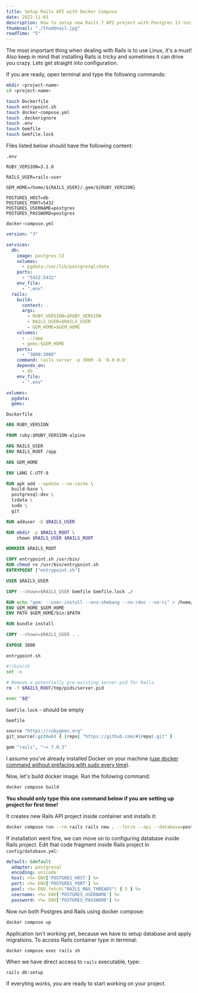 ```yaml
---
title: Setup Rails API with Docker Compose
date: 2022-11-03
description: How to setup new Rails 7 API project with Postgres 13 inside Docker containers.
thumbnail: "./thumbnail.jpg"
readTime: "5"
---
```


The most important thing when dealing with Rails is to use Linux, it's a must! Also keep in mind that installing Rails is tricky and sometimes it can drive you crazy. Lets get straight into configuration.

If you are ready, open terminal and type the following commands:
```bash
mkdir <project-name>
cd <project-name>

touch Dockerfile
touch entrypoint.sh
touch docker-compose.yml
touch .dockerignore
touch .env
touch Gemfile
touch Gemfile.lock
```

Files listed below should have the following content:

`.env`
```
RUBY_VERSION=3.1.0

RAILS_USER=rails-user

GEM_HOME=/home/${RAILS_USER}/.gem/${RUBY_VERSION}

POSTGRES_HOST=db
POSTGRES_PORT=5432
POSTGRES_USERNAME=postgres
POSTGRES_PASSWORD=postgres
```

`docker-compose.yml`
```yml
version: "3"

services:
  db:
    image: postgres:13
    volumes:
      - pgdata:/var/lib/postgresql/data
    ports:
      - "5432:5432"
    env_file:
      - ".env"
  rails:
    build:
      context: .
      args:
        - RUBY_VERSION=$RUBY_VERSION
        - RAILS_USER=$RAILS_USER
        - GEM_HOME=$GEM_HOME
    volumes:
      - .:/app
      - gems:$GEM_HOME
    ports:
      - "3000:3000"
    command: rails server -p 3000 -b '0.0.0.0'
    depends_on:
      - db
    env_file:
      - ".env"

volumes:
  pgdata:
  gems:
```

`Dockerfile`
```dockerfile
ARG RUBY_VERSION

FROM ruby:$RUBY_VERSION-alpine

ARG RAILS_USER
ENV RAILS_ROOT /app

ARG GEM_HOME

ENV LANG C.UTF-8

RUN apk add --update --no-cache \
  build-base \
  postgresql-dev \
  tzdata \
  sudo \
  git

RUN adduser -D $RAILS_USER

RUN mkdir -p $RAILS_ROOT \
    chown $RAILS_USER $RAILS_ROOT

WORKDIR $RAILS_ROOT

COPY entrypoint.sh /usr/bin/
RUN chmod +x /usr/bin/entrypoint.sh
ENTRYPOINT ["entrypoint.sh"]

USER $RAILS_USER

COPY --chown=$RAILS_USER Gemfile Gemfile.lock ./

RUN echo "gem: --user-install --env-shebang --no-rdoc --no-ri" > /home/$RAILS_USER/.gemrc
ENV GEM_HOME $GEM_HOME
ENV PATH $GEM_HOME/bin:$PATH

RUN bundle install

COPY --chown=$RAILS_USER . .

EXPOSE 3000
```

`entrypoint.sh`
```bash
#!/bin/sh
set -e

# Remove a potentially pre-existing server.pid for Rails.
rm -f $RAILS_ROOT/tmp/pids/server.pid

exec "$@"
```

`Gemfile.lock` - should be empty

`Gemfile`
```ruby
source "https://rubygems.org"
git_source(:github) { |repo| "https://github.com/#{repo}.git" }

gem "rails", "~> 7.0.3"
```

I assume you've already installed Docker on your machine ([use docker command without prefacing with sudo every time](https://docs.docker.com/engine/install/linux-postinstall/)).

Now, let's build docker image. Run the following command:
```bash
docker compose build
```

**You should only type this one command below if you are setting up project for first time!**

It creates new Rails API project inside container and installs it:
```bash
docker compose run --rm rails rails new . --force --api --database=postgresql --skip-test --skip-spring --skip-coffee
```

If installation went fine, we can move on to configuring database inside Rails project. Edit that code fragment inside Rails project in `config/database.yml`:
```yml
default: &default
  adapter: postgresql
  encoding: unicode
  host: <%= ENV['POSTGRES_HOST'] %>
  port: <%= ENV['POSTGRES_PORT'] %>
  pool: <%= ENV.fetch("RAILS_MAX_THREADS") { 5 } %>
  username: <%= ENV['POSTGRES_USERNAME'] %>
  password: <%= ENV['POSTGRES_PASSWORD'] %>
```

Now run both Postgres and Rails using docker compose:
``` bash
docker compose up
```

Application isn't working yet, because we have to setup database and apply migrations. To access Rails container type in terminal:
```bash
docker compose exec rails sh
```

When we have direct access to `rails` executable, type:
```
rails db:setup
```

If everyting works, you are ready to start working on your project.
